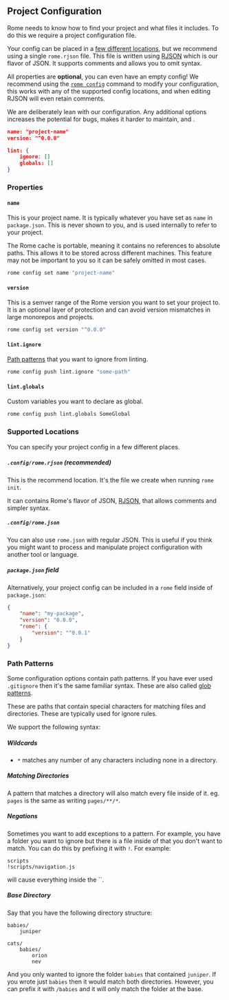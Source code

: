 ## Project Configuration

Rome needs to know how to find your project and what files it includes. To do this we require a project configuration file.

Your config can be placed in a [few different locations](#supported-locations), but we recommend using a single `rome.rjson` file. This file is written using [RJSON](/docs/rjson) which is our flavor of JSON. It supports comments and allows you to omit syntax.

All properties are **optional**, you can even have an empty config! We recommend using the [`rome config`](/docs/cli/commands/config) command to modify your configuration, this works with any of the supported config locations, and when editing RJSON will even retain comments.

We are deliberately lean with our configuration. Any additional options increases the potential for bugs, makes it harder to maintain, and .


```json
name: "project-name"
version: "^0.0.0"

lint: {
	ignore: []
	globals: []
}
```

### Properties

#### `name`

This is your project name. It is typically whatever you have set as `name` in `package.json`. This is never shown to you, and is used internally to refer to your project.

The Rome cache is portable, meaning it contains no references to absolute paths. This allows it to be stored across different machines. This feature may not be important to you so it can be safely omitted in most cases.

```bash
rome config set name "project-name"
```

#### `version`

This is a semver range of the Rome version you want to set your project to. It is an optional layer of protection and can avoid version mismatches in large monorepos and projects.

```bash
rome config set version "^0.0.0"
```

#### `lint.ignore`

[Path patterns](#path-patterns) that you want to ignore from linting.

```bash
rome config push lint.ignore "some-path"
```

#### `lint.globals`

Custom variables you want to declare as global.

```bash
rome config push lint.globals SomeGlobal
```

### Supported Locations

You can specify your project config in a few different places.

##### `.config/rome.rjson` (recommended)

This is the recommend location. It's the file we create when running `rome init`.

It can contains Rome's flavor of JSON, [RJSON](/docs/rjson), that allows comments and simpler syntax.

##### `.config/rome.json`

You can also use `rome.json` with regular JSON. This is useful if you think you might want to process and manipulate project configuration with another tool or language.

##### `package.json` field

Alternatively, your project config can be included in a `rome` field inside of `package.json`:

```json
{
	"name": "my-package",
	"version": "0.0.0",
	"rome": {
		"version": "^0.0.1"
	}
}
```

### Path Patterns

Some configuration options contain path patterns. If you have ever used `.gitignore` then it's the same familiar syntax. These are also called [glob patterns](https://en.wikipedia.org/wiki/Glob_(programming)).

These are paths that contain special characters for matching files and directories. These are typically used for ignore rules.

We support the following syntax:

##### Wildcards

 - `*` matches any number of any characters including none in a directory.

##### Matching Directories

A pattern that matches a directory will also match every file inside of it. eg. `pages` is the same as writing `pages/**/*`.

##### Negations

Sometimes you want to add exceptions to a pattern. For example, you have a folder you want to ignore but there is a file inside of that you don't want to match. You can do this by prefixing it with `!`. For example:

```text
scripts
!scripts/navigation.js
```

will cause everything inside the ``.

##### Base Directory

Say that you have the following directory structure:

```text
babies/
	juniper

cats/
	babies/
		orion
		nev
```

And you only wanted to ignore the folder `babies` that contained `juniper`. If you wrote just `babies` then it would match both directories. However, you can prefix it with `/babies` and it will only match the folder at the base.
